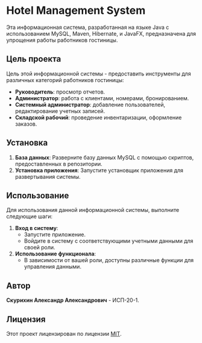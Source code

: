 <h1>Hotel Management System</h1>

<p>Эта информационная система, разработанная на языке Java с использованием MySQL, Maven, Hibernate, и JavaFX, предназначена для упрощения работы работников гостиницы.</p>

<h2>Цель проекта</h2>

<p>Цель этой информационной системы - предоставить инструменты для различных категорий работников гостиницы:</p>

<ul>
  <li><strong>Руководитель</strong>: просмотр отчетов.</li>
  <li><strong>Администратор</strong>: работа с клиентами, номерами, бронированием.</li>
  <li><strong>Системный администратор</strong>: добавление пользователей, редактирование учетных записей.</li>
  <li><strong>Складской рабочий</strong>: проведение инвентаризации, оформление заказов.</li>
</ul>

<h2>Установка</h2>

<ol>
  <li><strong>База данных</strong>: Разверните базу данных MySQL с помощью скриптов, предоставленных в репозитории.</li>
  <li><strong>Установка приложения</strong>: Запустите установщик приложения для развертывания системы.</li>
</ol>

<h2>Использование</h2>

<p>Для использования данной информационной системы, выполните следующие шаги:</p>

<ol>
  <li><strong>Вход в систему</strong>:
    <ul>
      <li>Запустите приложение.</li>
      <li>Войдите в систему с соответствующими учетными данными для своей роли.</li>
    </ul>
  </li>
  <li><strong>Использование функционала</strong>:
    <ul>
      <li>В зависимости от вашей роли, доступны различные функции для управления данными.</li>
    </ul>
  </li>
</ol>

<h2>Автор</h2>

<p><strong>Скурихин Александр Александрович</strong> - ИСП-20-1.</p>

<h2>Лицензия</h2>

<p>Этот проект лицензирован по лицензии <a href="https://opensource.org/licenses/MIT">MIT</a>.</p>

</body>
</html>
